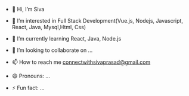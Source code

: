 - 👋 Hi, I’m Siva
- 👀 I’m interested in Full Stack Development(Vue.js, Nodejs, Javascript, React, Java, Mysql,Html, Css)
- 🌱 I’m currently learning React, Java, Node.js
- 💞️ I’m looking to collaborate on ...
- 📫 How to reach me  connectwithsivaprasad@gmail.com

- 😄 Pronouns: ...
- ⚡ Fun fact: ...

<!---
sivaDev1212/sivaDev1212 is a ✨ special ✨ repository because its `README.md` (this file) appears on your GitHub profile.
You can click the Preview link to take a look at your changes.
--->
